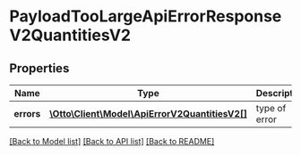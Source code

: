 # PayloadTooLargeApiErrorResponseV2QuantitiesV2

## Properties
Name | Type | Description | Notes
------------ | ------------- | ------------- | -------------
**errors** | [**\Otto\Client\Model\ApiErrorV2QuantitiesV2[]**](ApiErrorV2QuantitiesV2.md) | type of error | 

[[Back to Model list]](../../README.md#documentation-for-models) [[Back to API list]](../../README.md#documentation-for-api-endpoints) [[Back to README]](../../README.md)

